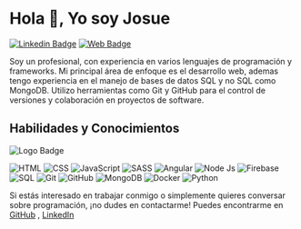 
# Hola 👋, Yo soy Josue&nbsp;
[![Linkedin Badge](https://img.shields.io/badge/-Linkedin-blue?style=for-the-badge&logo=Linkedin&logoColor=white&link=https://www.linkedin.com/in/harshkumarkhatri/)](https://www.linkedin.com/in/josueferreiraferreira/) [![Web Badge](https://img.shields.io/badge/-Mi_Web-blue?style=for-the-badge&logo=microsoftedge&logoColor=white&link=https://www.linkedin.com/in/harshkumarkhatri/)](https://josueferreira.cl/)


Soy un profesional, con experiencia en varios lenguajes de programación y frameworks. Mi principal área de enfoque es el desarrollo web, ademas tengo experiencia en el manejo de bases de datos SQL y no SQL como MongoDB. Utilizo herramientas como Git y GitHub para el control de versiones y colaboración en proyectos de software.


## Habilidades y Conocimientos

![Logo Badge](https://img.shields.io/badge/Tecnologias-Lenguajes-red)

![HTML]( https://img.shields.io/badge/-HTML-orange?style=for-the-badge&labelColor=orange&logo=html5&logoColor=white) ![CSS]( https://img.shields.io/badge/-CSS-blue?style=for-the-badge&labelColor=blue&logo=css3&logoColor=white) ![JavaScript]( https://img.shields.io/badge/-JavaScript-yellow?style=for-the-badge&labelColor=yellow&logo=javascript&logoColor=white) ![SASS]( https://img.shields.io/badge/-SASS-pink?style=for-the-badge&labelColor=pink&logo=sass&logoColor=white) ![Angular]( https://img.shields.io/badge/-Angular-red?style=for-the-badge&labelColor=red&logo=angular&logoColor=white) ![Node Js](https://img.shields.io/badge/-Node.js-green?style=for-the-badge&labelColor=green&logo=node.js&logoColor=white) ![Firebase](https://img.shields.io/badge/-Firebase-orange?style=for-the-badge&labelColor=orange&logo=firebase&logoColor=white) ![SQL](https://img.shields.io/badge/-sql-blue?style=for-the-badge&labelColor=blue&logo=mysql&logoColor=white) ![Git](https://img.shields.io/badge/-Git-red?style=for-the-badge&labelColor=red&logo=git&logoColor=white) ![GitHub]( https://img.shields.io/badge/-GitHub-black?style=for-the-badge&labelColor=black&logo=github&logoColor=white) ![MongoDB]( https://img.shields.io/badge/-MongoDB-green?style=for-the-badge&labelColor=green&logo=mongodb&logoColor=white) ![Docker]( https://img.shields.io/badge/-Docker-blue?style=for-the-badge&labelColor=blue&logo=docker&logoColor=white) ![Python]( https://img.shields.io/badge/-Python-yellow?style=for-the-badge&labelColor=yellow&logo=python&logoColor=white) 

Si estás interesado en trabajar conmigo o simplemente quieres conversar sobre programación, ¡no dudes en contactarme! Puedes encontrarme en &nbsp; [GitHub](https://josueferreira.cl/) ,  [LinkedIn](https://www.linkedin.com/in/josueferreiraferreira/) &nbsp;

